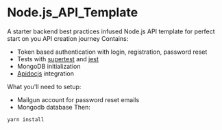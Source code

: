 # Node.js_API_Template
A starter backend best practices infused Node.js API template for perfect start on you API creation journey 
Contains:
* Token based authentication with login, registration, password reset
* Tests with [supertest](https://github.com/ladjs/supertest#readme) and [jest](https://jestjs.io/)
* MongoDB initialization
* [Apidocjs](https://apidocjs.com/) integration

What you'll need to setup:
* Mailgun account for password reset emails
* Mongodb database
Then:
```shell
yarn install
```


